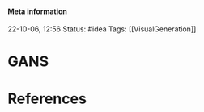 #### Meta information
22-10-06, 12:56
Status: #idea
Tags: [[VisualGeneration]]





# GANS







# References
